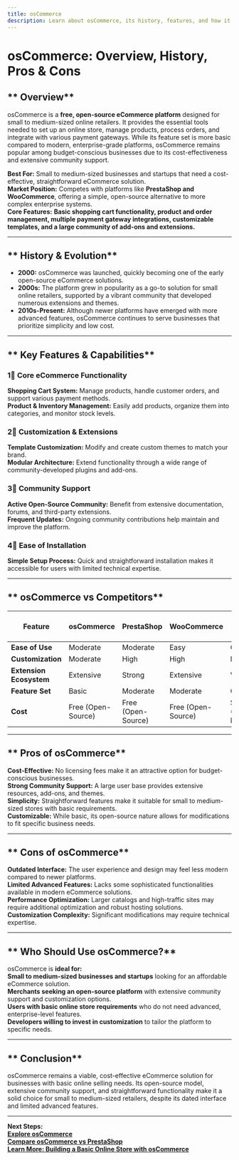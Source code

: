 ```yaml
---
title: osCommerce
description: Learn about osCommerce, its history, features, and how it compares to other eCommerce platforms.
---
```


# **osCommerce: Overview, History, Pros & Cons**

## ** Overview**  
osCommerce is a **free, open-source eCommerce platform** designed for small to medium-sized online retailers. It provides the essential tools needed to set up an online store, manage products, process orders, and integrate with various payment gateways. While its feature set is more basic compared to modern, enterprise-grade platforms, osCommerce remains popular among budget-conscious businesses due to its cost-effectiveness and extensive community support.

 **Best For:** Small to medium-sized businesses and startups that need a cost-effective, straightforward eCommerce solution.  
 **Market Position:** Competes with platforms like **PrestaShop and WooCommerce**, offering a simple, open-source alternative to more complex enterprise systems.  
 **Core Features:** **Basic shopping cart functionality, product and order management, multiple payment gateway integrations, customizable templates, and a large community of add-ons and extensions.**

---

## ** History & Evolution**  
- **2000:** osCommerce was launched, quickly becoming one of the early open-source eCommerce solutions.  
- **2000s:** The platform grew in popularity as a go-to solution for small online retailers, supported by a vibrant community that developed numerous extensions and themes.  
- **2010s-Present:** Although newer platforms have emerged with more advanced features, osCommerce continues to serve businesses that prioritize simplicity and low cost.

---

## ** Key Features & Capabilities**

### **1⃣ Core eCommerce Functionality**
 **Shopping Cart System:** Manage products, handle customer orders, and support various payment methods.  
 **Product & Inventory Management:** Easily add products, organize them into categories, and monitor stock levels.

### **2⃣ Customization & Extensions**
 **Template Customization:** Modify and create custom themes to match your brand.  
 **Modular Architecture:** Extend functionality through a wide range of community-developed plugins and add-ons.

### **3⃣ Community Support**
 **Active Open-Source Community:** Benefit from extensive documentation, forums, and third-party extensions.  
 **Frequent Updates:** Ongoing community contributions help maintain and improve the platform.

### **4⃣ Ease of Installation**
 **Simple Setup Process:** Quick and straightforward installation makes it accessible for users with limited technical expertise.

---

## ** osCommerce vs Competitors**

| Feature                   | osCommerce        | PrestaShop       | WooCommerce      | Magento (Adobe Commerce) |
|---------------------------|-------------------|------------------|------------------|--------------------------|
| **Ease of Use**           |  Moderate       |  Moderate      |  Easy          |  Complex                |
| **Customization**         |  Moderate       |  High          |  High          |  Extensive             |
| **Extension Ecosystem**   |  Extensive      |  Strong        |  Extensive     |  Vast                  |
| **Feature Set**           |  Basic          |  Moderate      |  Moderate      |  Comprehensive         |
| **Cost**                  |  Free (Open-Source) |  Free (Open-Source) |  Free (Open-Source) | $$$ (Enterprise-Level) |

---

## ** Pros of osCommerce**  
 **Cost-Effective:** No licensing fees make it an attractive option for budget-conscious businesses.  
 **Strong Community Support:** A large user base provides extensive resources, add-ons, and themes.  
 **Simplicity:** Straightforward features make it suitable for small to medium-sized stores with basic requirements.  
 **Customizable:** While basic, its open-source nature allows for modifications to fit specific business needs.

---

## ** Cons of osCommerce**  
 **Outdated Interface:** The user experience and design may feel less modern compared to newer platforms.  
 **Limited Advanced Features:** Lacks some sophisticated functionalities available in modern eCommerce solutions.  
 **Performance Optimization:** Larger catalogs and high-traffic sites may require additional optimization and robust hosting solutions.  
 **Customization Complexity:** Significant modifications may require technical expertise.

---

## ** Who Should Use osCommerce?**  
osCommerce is **ideal for:**  
 **Small to medium-sized businesses and startups** looking for an affordable eCommerce solution.  
 **Merchants seeking an open-source platform** with extensive community support and customization options.  
 **Users with basic online store requirements** who do not need advanced, enterprise-level features.  
 **Developers willing to invest in customization** to tailor the platform to specific needs.

---

## ** Conclusion**  
osCommerce remains a viable, cost-effective eCommerce solution for businesses with basic online selling needs. Its open-source model, extensive community support, and straightforward functionality make it a solid choice for small to medium-sized retailers, despite its dated interface and limited advanced features.

---

 **Next Steps:**  
 **[Explore osCommerce](https://www.oscommerce.com/)**  
 **[Compare osCommerce vs PrestaShop](#)**  
 **[Learn More: Building a Basic Online Store with osCommerce](#)**

